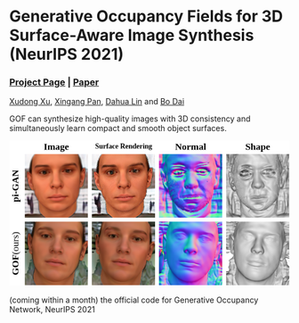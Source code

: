 # Generative Occupancy Fields for 3D Surface-Aware Image Synthesis (NeurIPS 2021)
###  [Project Page](https://sheldontsui.github.io/projects/GOF) | [Paper](http://arxiv.org/abs/2111.00969)

[Xudong Xu](https://sheldontsui.github.io/), [Xingang Pan](https://xingangpan.github.io/), [Dahua Lin](http://dahua.me) and [Bo Dai](http://daibo.info/)

GOF can synthesize high-quality images with 3D consistency and simultaneously learn compact and smooth object surfaces.

<img src='docs/teaser.png' width=800>

(coming within a month) the official code for Generative Occupancy Network, NeurIPS 2021

